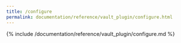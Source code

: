 ```yaml
---
title: /configure
permalink: documentation/reference/vault_plugin/configure.html
---
```


{% include /documentation/reference/vault_plugin/configure.md %}

